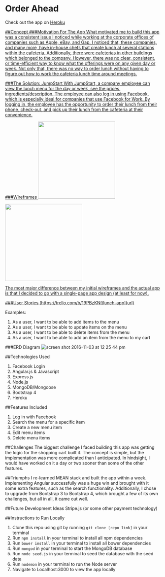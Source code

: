 # Order Ahead
Check out the app on <a href="http://order-ahead.herokuapp.com/">Heroku

##Concept
###Motivation For The App
What motivated me to build this app was a consistent issue I noticed while working at the corporate offices of companies such as Apple, eBay, and Gap. I noticed that, these companies, and many more, have in-house chefs that create lunch at several stations within the cafeteria. Additionally, there were cafeterias in other buildings which belonged to the company. However, there was no clear, consistent, or time-efficient way to know what the offerings were on any given day or week. Not only that, there was no way to order lunch without having to figure out how to work the cafeteria lunch time around meetings.

###The Solution: JumpStart
With JumpStart, a company employee can view the lunch menu for the day or week, see the prices, ingredients/description. The employee can also log in using Facebook, which is especially ideal for companies that use Facebook for Work. By logging in, the employee has the opportunity to order their lunch from their phone, check-out, and pick up their lunch from the cafeteria at their convenience.

###Wireframes
<img width="250" src="https://cloud.githubusercontent.com/assets/19937807/19981920/22ec986c-a1c1-11e6-9728-146a01d26309.png">

<img width="250" src="https://cloud.githubusercontent.com/assets/19937807/19981921/23036b78-a1c1-11e6-9260-9f7c74d5ff09.png">

The most major difference between my initial wireframes and the actual app is that I decided to go with a single-page app design (at least for now).

###User Stories
[https://trello.com/b/19PBzKNf/lunch-app](url)

Examples: <br>
1. As a user, I want to be able to add items to the menu <br>
2. As a user, I want to be able to update items on the menu <br>
3. As a user, I want to be able to delete items from the menu <br>
4. As a user, I want to be able to add an item from the menu to my cart


###ERD Diagram
![screen shot 2016-11-03 at 12 25 44 pm](https://cloud.githubusercontent.com/assets/19937807/19981818/b567be98-a1c0-11e6-8c76-cba2986d15a5.png)

##Technologies Used
1. Facebook Login
2. Angular.js & Javascript
3. Express.js
4. Node.js
5. MongoDB/Mongoose
6. Bootstrap 4
7. Heroku

##Features Included
1. Log in with Facebook
2. Search the menu for a specific item
3. Create a new menu item
4. Edit menu items
5. Delete menu items



##Challenges
The biggest challenge I faced building this app was getting the logic for the shopping cart built it. The concept is simple, but the implementation was more complicated than I anticipated. In hindsight, I would have worked on it a day or two sooner than some of the other features.

##Triumphs
I re-learned MEAN stack and built the app within a week. Implementing Angular successfully was a huge win and brought with it some extra features, such as the search functionality. Additionally, I chose to upgrade from Bootstrap 3 to Bootstrap 4, which brought a few of its own challenges, but all in all, it came out well.


##Future Development Ideas
Stripe.js (or some other payment technology)

##Instructions to Run Locally
1. Clone this repo using git by running ```git clone [repo link]``` in your terminal
2. Run ```npm install``` in your terminal to install all npm dependencies
3. Run ```bower install``` in your terminal to install all bower dependencies
4. Run ```mongod``` in your terminal to start the MongoDB database
5. Run ```node seed.js``` in your terminal to seed the database with the seed data
6. Run ```nodemon``` in your terminal to run the Node server
7. Navigate to Localhost:3000 to view the app locally
